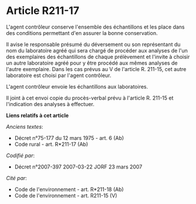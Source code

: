 # Article R211-17

L'agent contrôleur conserve l'ensemble des échantillons et les place dans des conditions permettant d'en assurer la bonne
conservation.

Il avise le responsable présumé du déversement ou son représentant du nom du laboratoire agréé qui sera chargé de procéder
aux analyses de l'un des exemplaires des échantillons de chaque prélèvement et l'invite à choisir un autre laboratoire agréé
pour y être procédé aux mêmes analyses de l'autre exemplaire. Dans les cas prévus au V de l'article R. 211-15, cet autre
laboratoire est choisi par l'agent contrôleur.

L'agent contrôleur envoie les échantillons aux laboratoires.

Il joint à cet envoi copie du procès-verbal prévu à l'article R. 211-15 et l'indication des analyses à effectuer.

**Liens relatifs à cet article**

_Anciens textes_:

  - Décret n°75-177 du 12 mars 1975 - art. 6 (Ab)
  - Code rural - art. R*211-17 (Ab)

_Codifié par_:

  - Décret n°2007-397 2007-03-22 JORF 23 mars 2007

_Cité par_:

  - Code de l'environnement - art. R*211-18 (Ab)
  - Code de l'environnement - art. R211-15 (V)
